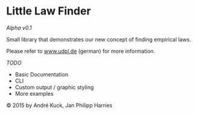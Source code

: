 # Little Law Finder #

*Alpha v0.1*

Small library that demonstrates our new concept of finding empirical laws.

Please refer to www.udpl.de (german) for more information.


*TODO*

- Basic Documentation
- CLI
- Custom output / graphic styling
- More examples


&copy; 2015 by André Kuck, Jan Philipp Harries